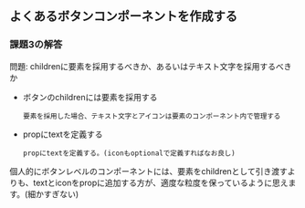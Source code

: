 ## よくあるボタンコンポーネントを作成する

### 課題3の解答

問題: childrenに要素を採用するべきか、あるいはテキスト文字を採用するべきか

 - ボタンのchildrenには要素を採用する
    ```
    要素を採用した場合、テキスト文字とアイコンは要素のコンポーネント内で管理する
    ```
- propにtextを定義する
    ```
    propにtextを定義する。(iconもoptionalで定義すればなお良し)
    ```

個人的にボタンレベルのコンポーネントには、要素をchildrenとして引き渡すよりも、textとiconをpropに追加する方が、適度な粒度を保っているように思えます。(細かすぎない)

